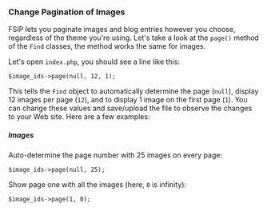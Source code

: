 ### Change Pagination of Images

FSIP lets you paginate images and blog entries however you choose, regardless of the theme you're using. 
Let's take a look at the `page()` method of the `Find` classes, the method works the same for images.

Let's open `index.php`, you should see a line like this:

	$image_ids->page(null, 12, 1);

This tells the `Find` object to automatically determine the page (`null`), 
display 12 images per page (`12`), and to display 1 image on the first page (`1`). 
You can change these values and save/upload the file to observe the changes to your Web site. Here are a few examples:

##### Images

Auto-determine the page number with 25 images on every page:

	$image_ids->page(null, 25);
	
Show page one with all the images (here, `0` is infinity):

	$image_ids->page(1, 0);